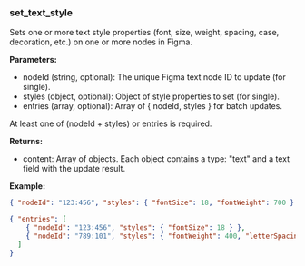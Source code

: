 ### set_text_style
Sets one or more text style properties (font, size, weight, spacing, case, decoration, etc.) on one or more nodes in Figma.

**Parameters:**
- nodeId (string, optional): The unique Figma text node ID to update (for single).
- styles (object, optional): Object of style properties to set (for single).
- entries (array, optional): Array of { nodeId, styles } for batch updates.

At least one of (nodeId + styles) or entries is required.

**Returns:**
- content: Array of objects. Each object contains a type: "text" and a text field with the update result.

**Example:**
```json
{ "nodeId": "123:456", "styles": { "fontSize": 18, "fontWeight": 700 } }
```
```json
{ "entries": [
    { "nodeId": "123:456", "styles": { "fontSize": 18 } },
    { "nodeId": "789:101", "styles": { "fontWeight": 400, "letterSpacing": 2 } }
  ]
}
```
